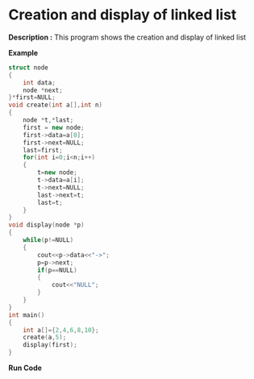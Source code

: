 # Creation and display of linked list

**Description :** This program shows the creation and display of linked list

**Example**

```cpp
struct node
{
	int data;
	node *next;
}*first=NULL;
void create(int a[],int n)
{
	node *t,*last;
	first = new node;
	first->data=a[0];
	first->next=NULL;
	last=first;
	for(int i=0;i<n;i++)
	{
		t=new node;
		t->data=a[i];
		t->next=NULL;
		last->next=t;
		last=t;
	}
}
void display(node *p)
{
	while(p!=NULL)
	{
		cout<<p->data<<"->";
		p=p->next;
		if(p==NULL)
		{
			cout<<"NULL";
		}
	}
}
int main()
{
	int a[]={2,4,6,8,10};
	create(a,5);
	display(first);
}
```

**Run Code[](https://rextester.com/TUYRM24639)**
